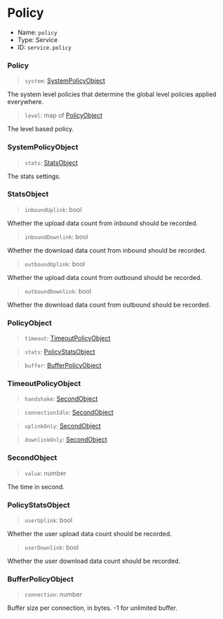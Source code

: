 # Policy
* Name: `policy`
* Type: Service
* ID: `service.policy`

### Policy

> `system`: [SystemPolicyObject](#SystemPolicyObject)

The system level policies that determine the global level policies applied everywhere.

> `level`: map of [PolicyObject](#PolicyObject)

The level based policy.

### SystemPolicyObject

> `stats`: [StatsObject](#StatsObject)

The stats settings.

### StatsObject

> `inboundUplink`: bool

Whether the upload data count from inbound should be recorded.

> `inboundDownlink`: bool

Whether the download data count from inbound should be recorded.

> `outboundUplink`: bool

Whether the upload data count from outbound should be recorded.

> `outboundDownlink`: bool

Whether the download data count from outbound should be recorded.


### PolicyObject

> `timeout`: [TimeoutPolicyObject](#TimeoutPolicyObject)

> `stats`: [PolicyStatsObject](#PolicyStatsObject)

> `buffer`: [BufferPolicyObject](#BufferPolicyObject)

### TimeoutPolicyObject

> `handshake`: [SecondObject](#SecondObject)

> `connectionIdle`: [SecondObject](#SecondObject)

> `uplinkOnly`: [SecondObject](#SecondObject)

> `downlinkOnly`: [SecondObject](#SecondObject)

### SecondObject

> `value`: number

The time in second.

### PolicyStatsObject

> `userUplink`: bool

Whether the user upload data count should be recorded.

> `userDownlink`: bool

Whether the user download data count should be recorded.

### BufferPolicyObject

> `connection`: number

Buffer size per connection, in bytes. -1 for unlimited buffer.
